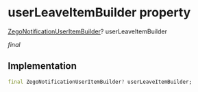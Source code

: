 


# userLeaveItemBuilder property







[ZegoNotificationUserItemBuilder](../../zego_uikit_prebuilt_live_audio_room/ZegoNotificationUserItemBuilder.md)? userLeaveItemBuilder
  
_<span class="feature">final</span>_






## Implementation

```dart
final ZegoNotificationUserItemBuilder? userLeaveItemBuilder;
```







